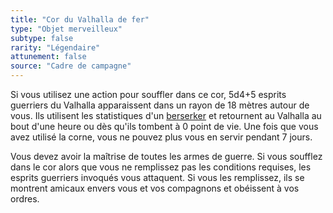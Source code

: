 ```yaml
---
title: "Cor du Valhalla de fer"
type: "Objet merveilleux"
subtype: false
rarity: "Légendaire"
attunement: false
source: "Cadre de campagne"
---
```

Si vous utilisez une action pour souffler dans ce cor, 5d4+5 esprits guerriers du Valhalla apparaissent dans un rayon de 18 mètres autour de vous. Ils utilisent les statistiques d'un [berserker](/bestiaire/berserker) et retournent au Valhalla au bout d'une heure ou dès qu'ils tombent à 0 point de vie. Une fois que vous avez utilisé la corne, vous ne pouvez plus vous en servir pendant 7 jours.

Vous devez avoir la maîtrise de toutes les armes de guerre. Si vous soufflez dans le cor alors que vous ne remplissez pas les conditions requises, les esprits guerriers invoqués vous attaquent. Si vous les remplissez, ils se montrent amicaux envers vous et vos compagnons et obéissent à vos ordres.
